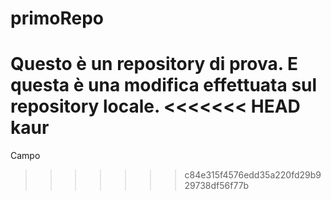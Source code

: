 # primoRepo
Questo è un repository di prova.
E questa è una modifica effettuata sul repository locale.
<<<<<<< HEAD
kaur
=======
Campo
>>>>>>> c84e315f4576edd35a220fd29b929738df56f77b
